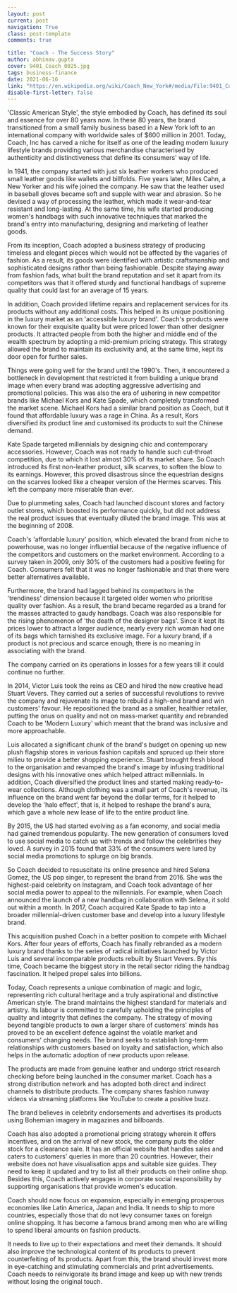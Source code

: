 ```yaml
---
layout: post
current: post
navigation: True
class: post-template
comments: true

title: "Coach - The Success Story"
author: abhinav.gupta
cover: 9401_Coach_0025.jpg
tags: business-finance
date: 2021-06-16
link: "https://en.wikipedia.org/wiki/Coach_New_York#/media/File:9401_Coach_0025.jpg"
disable-first-letter: false
---
```

<p>'Classic American Style', the style embodied by Coach, has defined its soul and essence for over 80 years now. In these 80 years, the brand transitioned from a small family business based in a New York loft to an international company with worldwide sales of $600 million in 2001. Today, Coach, Inc has carved a niche for itself as one of the leading modern luxury lifestyle brands providing various merchandise characterised by authenticity and distinctiveness that define its consumers' way of life.</p><p>In 1941, the company started with just six leather workers who produced small leather goods like wallets and billfolds. Five years later, Miles Cahn, a New Yorker and his wife joined the company. He saw that the leather used in baseball gloves became soft and supple with wear and abrasion. So he devised a way of processing the leather, which made it wear-and-tear resistant and long-lasting. At the same time, his wife started producing women's handbags with such innovative techniques that marked the brand's entry into manufacturing, designing and marketing of leather goods.</p><p>From its inception, Coach adopted a business strategy of producing timeless and elegant pieces which would not be affected by the vagaries of fashion. As a result, its goods were identified with artistic craftsmanship and sophisticated designs rather than being fashionable. Despite staying away from fashion fads, what built the brand reputation and set it apart from its competitors was that it offered sturdy and functional handbags of supreme quality that could last for an average of 15 years.&nbsp;</p><p>In addition, Coach provided lifetime repairs and replacement services for its products without any additional costs. This helped in its unique positioning in the luxury market as an 'accessible luxury brand'. Coach's products were known for their exquisite quality but were priced lower than other designer products. It attracted people from both the higher and middle end of the wealth spectrum by adopting a mid-premium pricing strategy. This strategy allowed the brand to maintain its exclusivity and, at the same time, kept its door open for further sales.&nbsp;</p><p>Things were going well for the brand until the 1990's. Then, it encountered a bottleneck in development that restricted it from building a unique brand image when every brand was adopting aggressive advertising and promotional policies. This was also the era of ushering in new competitor brands like Michael Kors and Kate Spade, which completely transformed the market scene. Michael Kors had a similar brand position as Coach, but it found that affordable luxury was a rage in China. As a result, Kors diversified its product line and customised its products to suit the Chinese demand.</p><p>Kate Spade targeted millennials by designing chic and contemporary accessories. However, Coach was not ready to handle such cut-throat competition, due to which it lost almost 30% of its market share. So Coach introduced its first non-leather product, silk scarves, to soften the blow to its earnings. However, this proved disastrous since the equestrian designs on the scarves looked like a cheaper version of the Hermes scarves. This left the company more miserable than ever.</p><p>Due to plummeting sales, Coach had launched discount stores and factory outlet stores, which boosted its performance quickly, but did not address the real product issues that eventually diluted the brand image. This was at the beginning of 2008.&nbsp;</p><p>Coach's 'affordable luxury' position, which elevated the brand from niche to powerhouse, was no longer influential because of the negative influence of the competitors and customers on the market environment. According to a survey taken in 2009, only 30% of the customers had a positive feeling for Coach. Consumers felt that it was no longer fashionable and that there were better alternatives available.</p><p>Furthermore, the brand had lagged behind its competitors in the 'trendiness' dimension because it targeted older women who prioritise quality over fashion. As a result, the brand became regarded as a brand for the masses attracted to gaudy handbags. Coach was also responsible for the rising phenomenon of 'the death of the designer bags'. Since it kept its prices lower to attract a larger audience, nearly every rich woman had one of its bags which tarnished its exclusive image. For a luxury brand, if a product is not precious and scarce enough, there is no meaning in associating with the brand.&nbsp;</p><p>The company carried on its operations in losses for a few years till it could continue no further.&nbsp;</p><p>In 2014, Victor Luis took the reins as CEO and hired the new creative head Stuart Vevers. They carried out a series of successful revolutions to revive the company and rejuvenate its image to rebuild a high-end brand and win customers' favour. He repositioned the brand as a smaller, healthier retailer, putting the onus on quality and not on mass-market quantity and rebranded Coach to be 'Modern Luxury' which meant that the brand was inclusive and more approachable.&nbsp;</p><p>Luis allocated a significant chunk of the brand's budget on opening up new plush flagship stores in various fashion capitals and spruced up their store milieu to provide a better shopping experience. Stuart brought fresh blood to the organisation and revamped the brand's image by infusing traditional designs with his innovative ones which helped attract millennials. In addition, Coach diversified the product lines and started making ready-to-wear collections. Although clothing was a small part of Coach's revenue, its influence on the brand went far beyond the dollar terms, for it helped to develop the 'halo effect', that is, it helped to reshape the brand's aura, which gave a whole new lease of life to the entire product line.&nbsp;</p><p>By 2015, the US had started evolving as a fan economy, and social media had gained tremendous popularity. The new generation of consumers loved to use social media to catch up with trends and follow the celebrities they loved. A survey in 2015 found that 33% of the consumers were lured by social media promotions to splurge on big brands.&nbsp;</p><p>So Coach decided to resuscitate its online presence and hired Selena Gomez, the US pop singer, to represent the brand from 2016. She was the highest-paid celebrity on Instagram, and Coach took advantage of her social media power to appeal to the millennials. For example, when Coach announced the launch of a new handbag in collaboration with Selena, it sold out within a month. In 2017, Coach acquired Kate Spade to tap into a broader millennial-driven customer base and develop into a luxury lifestyle brand.&nbsp;</p><p>This acquisition pushed Coach in a better position to compete with Michael Kors. After four years of efforts, Coach has finally rebranded as a modern luxury brand thanks to the series of radical initiatives launched by Victor Luis and several incomparable products rebuilt by Stuart Vevers. By this time, Coach became the biggest story in the retail sector riding the handbag fascination. It helped propel sales into billions.&nbsp;&nbsp;</p><p>Today, Coach represents a unique combination of magic and logic, representing rich cultural heritage and a truly aspirational and distinctive American style. The brand maintains the highest standard for materials and artistry. Its labour is committed to carefully upholding the principles of quality and integrity that defines the company. The strategy of moving beyond tangible products to own a larger share of customers' minds has proved to be an excellent defence against the volatile market and consumers' changing needs. The brand seeks to establish long-term relationships with customers based on loyalty and satisfaction, which also helps in the automatic adoption of new products upon release.&nbsp;</p><p>The products are made from genuine leather and undergo strict research checking before being launched in the consumer market. Coach has a strong distribution network and has adopted both direct and indirect channels to distribute products. The company shares fashion runway videos via streaming platforms like YouTube to create a positive buzz.&nbsp;</p><p>The brand believes in celebrity endorsements and advertises its products using Bohemian imagery in magazines and billboards.&nbsp;</p><p>Coach has also adopted a promotional pricing strategy wherein it offers incentives, and on the arrival of new stock, the company puts the older stock for a clearance sale. It has an official website that handles sales and caters to customers' queries in more than 20 countries. However, their website does not have visualisation apps and suitable size guides. They need to keep it updated and try to list all their products on their online shop. Besides this, Coach actively engages in corporate social responsibility by supporting organisations that provide women's education.&nbsp;</p><p>Coach should now focus on expansion, especially in emerging prosperous economies like Latin America, Japan and India. It needs to ship to more countries, especially those that do not levy consumer taxes on foreign online shopping. It has become a famous brand among men who are willing to spend liberal amounts on fashion products.&nbsp;</p><p>It needs to live up to their expectations and meet their demands. It should also improve the technological content of its products to prevent counterfeiting of its products. Apart from this, the brand should invest more in eye-catching and stimulating commercials and print advertisements. Coach needs to reinvigorate its brand image and keep up with new trends without losing the original touch.</p>